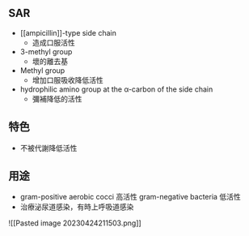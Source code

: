 ## SAR
- [[ampicillin]]-type side chain 
	- 造成口服活性
- 3-methyl group 
	- 壞的離去基
- Methyl group 
	- 增加口服吸收降低活性
- hydrophilic amino group at the α-carbon of the side chain 
	- 彌補降低的活性
## 特色
- 不被代謝降低活性
## 用途
- gram-positive aerobic cocci 高活性
	gram-negative bacteria 低活性
- 治療泌尿道感染，有時上呼吸道感染

![[Pasted image 20230424211503.png]]